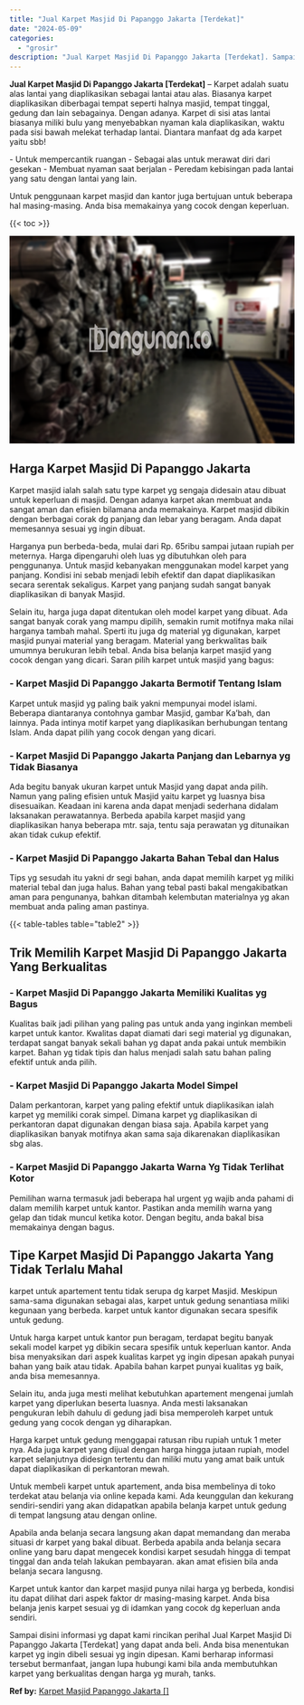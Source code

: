 ```yaml
---
title: "Jual Karpet Masjid Di Papanggo Jakarta [Terdekat]"
date: "2024-05-09"
categories: 
  - "grosir"
description: "Jual Karpet Masjid Di Papanggo Jakarta [Terdekat]. Sampai disini informasi yg dapat kami rincikan perihal Jual Karpet Masjid Di Papanggo Jakarta [Terdekat]..."
---
```


**Jual Karpet Masjid Di Papanggo Jakarta \[Terdekat\]** – Karpet adalah suatu alas lantai yang diaplikasikan sebagai lantai atau alas. Biasanya karpet diaplikasikan diberbagai tempat seperti halnya masjid, tempat tinggal, gedung dan lain sebagainya. Dengan adanya. Karpet di sisi atas lantai biasanya miliki bulu yang menyebabkan nyaman kala diaplikasikan, waktu pada sisi bawah melekat terhadap lantai. Diantara manfaat dg ada karpet yaitu sbb!

\- Untuk mempercantik ruangan - Sebagai alas untuk merawat diri dari gesekan - Membuat nyaman saat berjalan - Peredam kebisingan pada lantai yang satu dengan lantai yang lain.

Untuk penggunaan karpet masjid dan kantor juga bertujuan untuk beberapa hal masing-masing. Anda bisa memakainya yang cocok dengan keperluan.

{{< toc >}}

![](/images/grosir-karpet-murah-01.png)

## Harga Karpet Masjid Di Papanggo Jakarta

Karpet masjid ialah salah satu type karpet yg sengaja didesain atau dibuat untuk keperluan di masjid. Dengan adanya karpet akan membuat anda sangat aman dan efisien bilamana anda memakainya. Karpet masjid dibikin dengan berbagai corak dg panjang dan lebar yang beragam. Anda dapat memesannya sesuai yg ingin dibuat.

Harganya pun berbeda-beda, mulai dari Rp. 65ribu sampai jutaan rupiah per meternya. Harga dipengaruhi oleh luas yg dibutuhkan oleh para penggunanya. Untuk masjid kebanyakan menggunakan model karpet yang panjang. Kondisi ini sebab menjadi lebih efektif dan dapat diaplikasikan secara serentak sekaligus. Karpet yang panjang sudah sangat banyak diaplikasikan di banyak Masjid.

Selain itu, harga juga dapat ditentukan oleh model karpet yang dibuat. Ada sangat banyak corak yang mampu dipilih, semakin rumit motifnya maka nilai harganya tambah mahal. Sperti itu juga dg material yg digunakan, karpet masjid punyai material yang beragam. Material yang berkwalitas baik umumnya berukuran lebih tebal. Anda bisa belanja karpet masjid yang cocok dengan yang dicari. Saran pilih karpet untuk masjid yang bagus:

### \- Karpet Masjid Di Papanggo Jakarta Bermotif Tentang Islam

Karpet untuk masjid yg paling baik yakni mempunyai model islami. Beberapa diantaranya contohnya gambar Masjid, gambar Ka’bah, dan lainnya. Pada intinya motif karpet yang diaplikasikan berhubungan tentang Islam. Anda dapat pilih yang cocok dengan yang dicari.

### \- Karpet Masjid Di Papanggo Jakarta Panjang dan Lebarnya yg Tidak Biasanya

Ada begitu banyak ukuran karpet untuk Masjid yang dapat anda pilih. Namun yang paling efisien untuk Masjid yaitu karpet yg luasnya bisa disesuaikan. Keadaan ini karena anda dapat menjadi sederhana didalam laksanakan perawatannya. Berbeda apabila karpet masjid yang diaplikasikan hanya beberapa mtr. saja, tentu saja perawatan yg ditunaikan akan tidak cukup efektif.

### \- Karpet Masjid Di Papanggo Jakarta Bahan Tebal dan Halus

Tips yg sesudah itu yakni dr segi bahan, anda dapat memilih karpet yg miliki material tebal dan juga halus. Bahan yang tebal pasti bakal mengakibatkan aman para pengunanya, bahkan ditambah kelembutan materialnya yg akan membuat anda paling aman pastinya.

{{< table-tables table="table2" >}}

## Trik Memilih Karpet Masjid Di Papanggo Jakarta Yang Berkualitas

### \- Karpet Masjid Di Papanggo Jakarta Memiliki Kualitas yg Bagus

Kualitas baik jadi pilihan yang paling pas untuk anda yang inginkan membeli karpet untuk kantor. Kwalitas dapat diamati dari segi material yg digunakan, terdapat sangat banyak sekali bahan yg dapat anda pakai untuk membikin karpet. Bahan yg tidak tipis dan halus menjadi salah satu bahan paling efektif untuk anda pilih.

### \- Karpet Masjid Di Papanggo Jakarta Model Simpel

Dalam perkantoran, karpet yang paling efektif untuk diaplikasikan ialah karpet yg memiliki corak simpel. Dimana karpet yg diaplikasikan di perkantoran dapat digunakan dengan biasa saja. Apabila karpet yang diaplikasikan banyak motifnya akan sama saja dikarenakan diaplikasikan sbg alas.

### \- Karpet Masjid Di Papanggo Jakarta Warna Yg Tidak Terlihat Kotor

Pemilihan warna termasuk jadi beberapa hal urgent yg wajib anda pahami di dalam memilih karpet untuk kantor. Pastikan anda memilih warna yang gelap dan tidak muncul ketika kotor. Dengan begitu, anda bakal bisa memakainya dengan bagus.

## Tipe Karpet Masjid Di Papanggo Jakarta Yang Tidak Terlalu Mahal

karpet untuk apartement tentu tidak serupa dg karpet Masjid. Meskipun sama-sama digunakan sebagai alas, karpet untuk gedung senantiasa miliki kegunaan yang berbeda. karpet untuk kantor digunakan secara spesifik untuk gedung.

Untuk harga karpet untuk kantor pun beragam, terdapat begitu banyak sekali model karpet yg dibikin secara spesifik untuk keperluan kantor. Anda bisa menyaksikan dari aspek kualitas karpet yg ingin dipesan apakah punyai bahan yang baik atau tidak. Apabila bahan karpet punyai kualitas yg baik, anda bisa memesannya.

Selain itu, anda juga mesti melihat kebutuhkan apartement mengenai jumlah karpet yang diperlukan beserta luasnya. Anda mesti laksanakan pengukuran lebih dahulu di gedung jadi bisa memperoleh karpet untuk gedung yang cocok dengan yg diharapkan.

Harga karpet untuk gedung menggapai ratusan ribu rupiah untuk 1 meter nya. Ada juga karpet yang dijual dengan harga hingga jutaan rupiah, model karpet selanjutnya didesign tertentu dan miliki mutu yang amat baik untuk dapat diaplikasikan di perkantoran mewah.

Untuk membeli karpet untuk apartement, anda bisa membelinya di toko terdekat atau belanja via online kepada kami. Ada keunggulan dan kekurang sendiri-sendiri yang akan didapatkan apabila belanja karpet untuk gedung di tempat langsung atau dengan online.

Apabila anda belanja secara langsung akan dapat memandang dan meraba situasi dr karpet yang bakal dibuat. Berbeda apabila anda belanja secara online yang baru dapat mengecek kondisi karpet sesudah hingga di tempat tinggal dan anda telah lakukan pembayaran. akan amat efisien bila anda belanja secara langusng.

Karpet untuk kantor dan karpet masjid punya nilai harga yg berbeda, kondisi itu dapat dilihat dari aspek faktor dr masing-masing karpet. Anda bisa belanja jenis karpet sesuai yg di idamkan yang cocok dg keperluan anda sendiri.

Sampai disini informasi yg dapat kami rincikan perihal Jual Karpet Masjid Di Papanggo Jakarta \[Terdekat\] yang dapat anda beli. Anda bisa menentukan karpet yg ingin dibeli sesuai yg ingin dipesan. Kami berharap informasi tersebut bermanfaat, jangan lupa hubungi kami bila anda membutuhkan karpet yang berkualitas dengan harga yg murah, tanks.

**Ref by:**  [Karpet Masjid Papanggo Jakarta []](https://id.wikipedia.org/wiki/Karpet)

